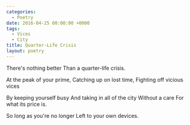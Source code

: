 ```yaml
---
categories:
  - Poetry
date: 2016-04-25 00:00:00 +0000
tags:
  - Vices
  - City
title: Quarter-Life Crisis
layout: poetry
---
```


There's nothing better
Than a quarter-life crisis.

At the peak of your prime,
Catching up on lost time,
Fighting off vicious vices

By keeping yourself busy
And taking in all of the city
Without a care
For what its price is.

So long as you're no longer
Left to your own devices.
